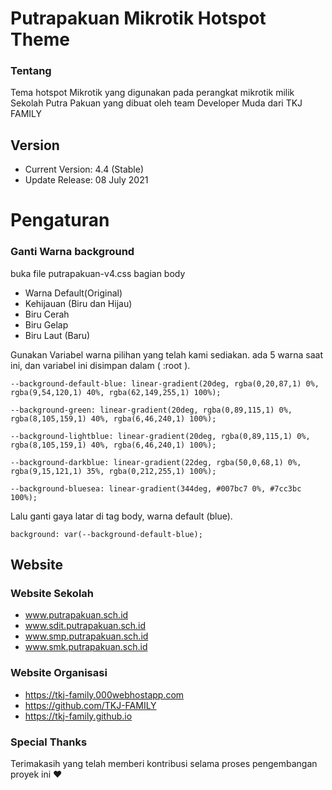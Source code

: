 # Putrapakuan Mikrotik Hotspot Theme

### Tentang
Tema hotspot Mikrotik yang digunakan pada perangkat mikrotik milik Sekolah Putra Pakuan yang dibuat oleh team Developer Muda dari TKJ FAMILY

## Version
- Current Version: 4.4 (Stable)
- Update Release: 08 July 2021

# Pengaturan

### Ganti Warna background
buka file putrapakuan-v4.css bagian body

- Warna Default(Original)
- Kehijauan (Biru dan Hijau)
- Biru Cerah
- Biru Gelap
- Biru Laut (Baru)

Gunakan Variabel warna pilihan yang telah kami sediakan.
ada 5 warna saat ini, dan variabel ini disimpan dalam ( :root ).

```
--background-default-blue: linear-gradient(20deg, rgba(0,20,87,1) 0%, rgba(9,54,120,1) 40%, rgba(62,149,255,1) 100%);

--background-green: linear-gradient(20deg, rgba(0,89,115,1) 0%, rgba(8,105,159,1) 40%, rgba(6,46,240,1) 100%);

--background-lightblue: linear-gradient(20deg, rgba(0,89,115,1) 0%, rgba(8,105,159,1) 40%, rgba(6,46,240,1) 100%);

--background-darkblue: linear-gradient(22deg, rgba(50,0,68,1) 0%, rgba(9,15,121,1) 35%, rgba(0,212,255,1) 100%);

--background-bluesea: linear-gradient(344deg, #007bc7 0%, #7cc3bc 100%);
```

Lalu ganti gaya latar di tag body, warna default (blue).

```
background: var(--background-default-blue);
```

## Website

### Website Sekolah

- www.putrapakuan.sch.id
- www.sdit.putrapakuan.sch.id
- www.smp.putrapakuan.sch.id
- www.smk.putrapakuan.sch.id

### Website Organisasi

- https://tkj-family.000webhostapp.com
- https://github.com/TKJ-FAMILY
- https://tkj-family.github.io


### Special Thanks

Terimakasih yang telah memberi kontribusi selama proses pengembangan proyek ini &hearts;
